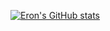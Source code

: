 [![Eron's GitHub stats](https://github-readme-stats.vercel.app/api?username=Grimnirobser&show_icons=true&theme=tokyonight)](https://github.com/anuraghazra/github-readme-stats)
